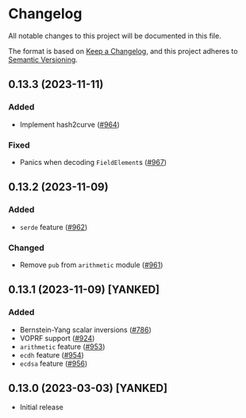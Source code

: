# Changelog
All notable changes to this project will be documented in this file.

The format is based on [Keep a Changelog](https://keepachangelog.com/en/1.0.0/),
and this project adheres to [Semantic Versioning](https://semver.org/spec/v2.0.0.html).

## 0.13.3 (2023-11-11)
### Added
- Implement hash2curve ([#964])

### Fixed
- Panics when decoding `FieldElement`s ([#967])

[#964]: https://github.com/RustCrypto/elliptic-curves/pull/964
[#967]: https://github.com/RustCrypto/elliptic-curves/pull/967

## 0.13.2 (2023-11-09)
### Added
- `serde` feature ([#962])

### Changed
- Remove `pub` from `arithmetic` module ([#961])

[#961]: https://github.com/RustCrypto/elliptic-curves/pull/961
[#962]: https://github.com/RustCrypto/elliptic-curves/pull/962

## 0.13.1 (2023-11-09) [YANKED]
### Added
- Bernstein-Yang scalar inversions ([#786])
- VOPRF support ([#924])
- `arithmetic` feature ([#953])
- `ecdh` feature ([#954])
- `ecdsa` feature ([#956])

[#786]: https://github.com/RustCrypto/elliptic-curves/pull/786
[#924]: https://github.com/RustCrypto/elliptic-curves/pull/924
[#953]: https://github.com/RustCrypto/elliptic-curves/pull/953
[#954]: https://github.com/RustCrypto/elliptic-curves/pull/954
[#956]: https://github.com/RustCrypto/elliptic-curves/pull/956

## 0.13.0 (2023-03-03) [YANKED]
- Initial release

